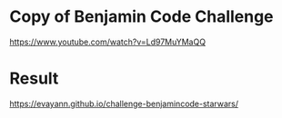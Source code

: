 # Copy of Benjamin Code Challenge 

https://www.youtube.com/watch?v=Ld97MuYMaQQ

# Result 

https://evayann.github.io/challenge-benjamincode-starwars/
